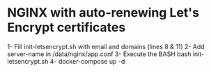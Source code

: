 # NGINX with auto-renewing Let's Encrypt certificates

1- Fill init-letsencrypt.sh with email and domains (lines 8 & 11)
2- Add server-name in /data/nginx/app.conf
3- Execute the BASH bash init-letsencrypt.sh
4- docker-compose up -d
